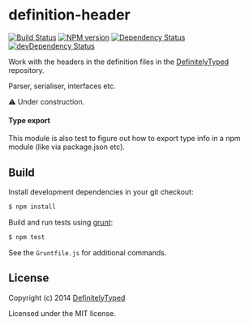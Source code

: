 # definition-header

[![Build Status](https://secure.travis-ci.org/DefinitelyTyped/definition-header.png?branch=master)](http://travis-ci.org/DefinitelyTyped/definition-header) [![NPM version](https://badge.fury.io/js/definition-header.png)](http://badge.fury.io/js/definition-header) [![Dependency Status](https://david-dm.org/DefinitelyTyped/definition-header.png)](https://david-dm.org/DefinitelyTyped/definition-header) [![devDependency Status](https://david-dm.org/DefinitelyTyped/definition-header/dev-status.png)](https://david-dm.org/DefinitelyTyped/definition-header#info=devDependencies)


Work with the headers in the definition files in the [DefinitelyTyped](https://github.com/borisyankov/DefinitelyTyped) repository.

Parser, serialiser, interfaces etc. 

:warning: Under construction.

#### Type export

This module is also test to figure out how to export type info in a npm module (like via package.json etc).

## Build

Install development dependencies in your git checkout:

````bash
$ npm install
````

Build and run tests using [grunt](http://gruntjs.com):

````bash
$ npm test
````

See the `Gruntfile.js` for additional commands.

## License

Copyright (c) 2014 [DefinitelyTyped](https://github.com/DefinitelyTyped)

Licensed under the MIT license.